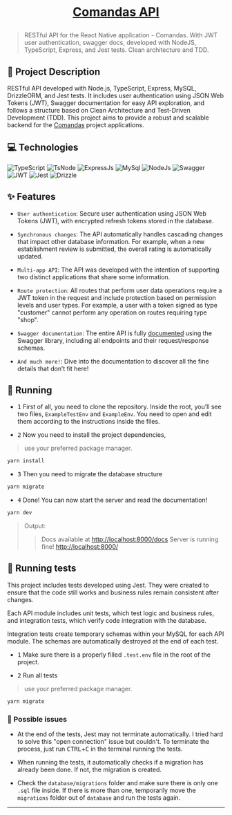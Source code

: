 <h1 align="center" style="color: white">

[Comandas API](https://comandas-api.vercel.app/docs/)

</h1>

> RESTful API for the React Native application - Comandas. With JWT user authentication, swagger docs, developed with NodeJS, TypeScript, Express, and Jest tests. Clean architecture and TDD.

## 🧠 Project Description

RESTful API developed with Node.js, TypeScript, Express, MySQL, DrizzleORM, and Jest tests. It includes user authentication using JSON Web Tokens (JWT), Swagger documentation for easy API exploration, and follows a structure based on Clean Architecture and Test-Driven Development (TDD). This project aims to provide a robust and scalable backend for the [Comandas](https://github.com/alvarosoaress/Comandas/tree/main) project applications.

## 💻 Technologies

![TypeScript](https://img.shields.io/badge/TypeScript-20232A?style=for-the-badge\&logo=typescript\&logoColor=007ACC)
![TsNode](https://img.shields.io/badge/ts--node-20232A?style=for-the-badge\&logo=ts-node\&logoColor=3178C6)
![ExpressJs](https://img.shields.io/badge/Express%20js-20232A?style=for-the-badge\&logo=express\&logoColor=white)
![MySql](https://img.shields.io/badge/MySQL-20232A?style=for-the-badge\&logo=mysql\&logoColor=005C84)
![NodeJs](https://img.shields.io/badge/Node%20js-20232A?style=for-the-badge\&logo=nodedotjs\&logoColor=339933)
![Swagger](https://img.shields.io/badge/Swagger-20232A?style=for-the-badge\&logo=Swagger\&logoColor=85EA2D)
![JWT](https://img.shields.io/badge/JWT-20232A?style=for-the-badge\&logo=JSON%20web%20tokens\&logoColor=white)
![Jest](https://img.shields.io/badge/Jest-20232A?style=for-the-badge\&logo=jest\&logoColor=C21325)
![Drizzle](https://img.shields.io/badge/Drizzle%20ORM-20232A?style=for-the-badge\&logo=drizzle\&logoColor=339933)

## ✨ Features

* `User authentication`: Secure user authentication using JSON Web Tokens (JWT), with encrypted refresh tokens stored in the database.

* `Synchronous changes`: The API automatically handles cascading changes that impact other database information. For example, when a new establishment review is submitted, the overall rating is automatically updated.

* `Multi-app API`: The API was developed with the intention of supporting two distinct applications that share some information.

* `Route protection`: All routes that perform user data operations require a JWT token in the request and include protection based on permission levels and user types. For example, a user with a token signed as type "customer" cannot perform any operation on routes requiring type "shop".

* `Swagger documentation`: The entire API is fully [documented](https://comandas-api.vercel.app/docs/) using the Swagger library, including all endpoints and their request/response schemas.

* `And much more!`: Dive into the documentation to discover all the fine details that don’t fit here!

## 🚀 Running

* <kbd>1</kbd> First of all, you need to clone the repository. Inside the root, you’ll see two files, `ExampleTestEnv` and `ExampleEnv`. You need to open and edit them according to the instructions inside the files.

* <kbd>2</kbd> Now you need to install the project dependencies,

> use your preferred package manager.

```sh
yarn install
```

* <kbd>3</kbd> Then you need to migrate the database structure

```sh
yarn migrate
```

* <kbd>4</kbd> Done! You can now start the server and read the documentation!

```sh
yarn dev
```

> Output:
>
> > Docs available at [http://localhost:8000/docs](http://localhost:8000/docs)
> > Server is running fine! [http://localhost:8000/](http://localhost:8000/)

## 🔧 Running tests

This project includes tests developed using Jest. They were created to ensure that the code still works and business rules remain consistent after changes.

Each API module includes unit tests, which test logic and business rules, and integration tests, which verify code integration with the database.

Integration tests create temporary schemas within your MySQL for each API module. The schemas are automatically destroyed at the end of each test.

* <kbd>1</kbd> Make sure there is a properly filled `.test.env` file in the root of the project.

* <kbd>2</kbd> Run all tests

> use your preferred package manager.

```sh
yarn migrate
```

### 🚧 Possible issues

* At the end of the tests, Jest may not terminate automatically. I tried hard to solve this "open connection" issue but couldn't. To terminate the process, just run <kbd>CTRL</kbd>+<kbd>C</kbd> in the terminal running the tests.

* When running the tests, it automatically checks if a migration has already been done. If not, the migration is created.

* Check the `database/migrations` folder and make sure there is only one `.sql` file inside. If there is more than one, temporarily move the `migrations` folder out of `database` and run the tests again.

---

<!--
Comandas API
2
https://comandas-api.vercel.app/docs/
TypeScript;TsNode;Express;MySQL;Node.JS;Swagger;JsonWebTokens;Jest;Drizzle

API RESTful desenvolvida com Node.js, TypeScript, Express, MySQL, DrizzleORM e com testes Jest. Ela inclui autenticação de usuário usando JSON Web Tokens (JWT), documentação Swagger para uma exploração fácil da API e segue uma estrutura baseada no Clean Architecture e desenvolvimento orientado a testes (TDD). Este projeto visa fornecer um backend robusto e escalável para os aplicativos do projeto Comandas
available
-->
